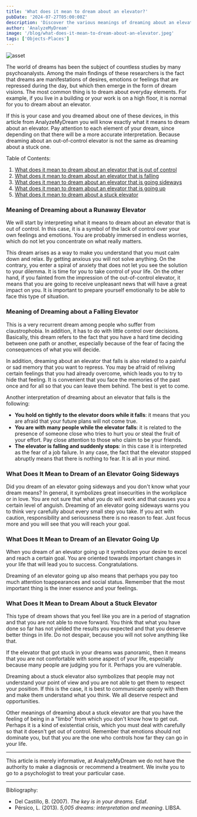 ```yaml
---
title: 'What does it mean to dream about an elevator?'
pubDate: '2024-07-27T05:00:00Z'
description: 'Discover the various meanings of dreaming about an elevator, from lack of emotional control to the desire for improvement and stagnation.'
author: 'AnalyzeMyDream'
image: '/blog/what-does-it-mean-to-dream-about-an-elevator.jpeg'
tags: ['Objects-Places']
---
```


![asset](/blog/what-does-it-mean-to-dream-about-an-elevator.jpeg)

The world of dreams has been the subject of countless studies by many psychoanalysts. Among the main findings of these researchers is the fact that dreams are manifestations of desires, emotions or feelings that are repressed during the day, but which then emerge in the form of dream visions. The most common thing is to dream about everyday elements. For example, if you live in a building or your work is on a high floor, it is normal for you to dream about an elevator.

If this is your case and you dreamed about one of these devices, in this article from AnalyzeMyDream you will know exactly what it means to dream about an elevator. Pay attention to each element of your dream, since depending on that there will be a more accurate interpretation. Because dreaming about an out-of-control elevator is not the same as dreaming about a stuck one.

Table of Contents:

1. [What does it mean to dream about an elevator that is out of control](#what-does-it-mean-to-dream-about-an-elevator-that-is-out-of-control)
2. [What does it mean to dream about an elevator that is falling](#what-does-it-mean-to-dream-about-an-elevator-that-is-falling)
3. [What does it mean to dream about an elevator that is going sideways](#what-does-it-mean-to-dream-about-an-elevator-that-is-going-sideways)
4. [What does it mean to dream about an elevator that is going up](#what-does-it-mean-to-dream-about-an-elevator-that-is-going-up)
5. [What does it mean to dream about a stuck elevator](#what-does-it-mean-to-dream-about-a-stuck-elevator)

### Meaning of Dreaming about a Runaway Elevator

We will start by interpreting what it means to dream about an elevator that is out of control. In this case, it is a symbol of the lack of control over your own feelings and emotions. You are probably immersed in endless worries, which do not let you concentrate on what really matters.

This dream arises as a way to make you understand that you must calm down and relax. By getting anxious you will not solve anything. On the contrary, you enter a spiral of anxiety that does not let you see the solution to your dilemma. It is time for you to take control of your life. On the other hand, if you fainted from the impression of the out-of-control elevator, it means that you are going to receive unpleasant news that will have a great impact on you. It is important to prepare yourself emotionally to be able to face this type of situation.

### Meaning of Dreaming about a Falling Elevator

This is a very recurrent dream among people who suffer from claustrophobia. In addition, it has to do with little control over decisions. Basically, this dream refers to the fact that you have a hard time deciding between one path or another, especially because of the fear of facing the consequences of what you will decide.

In addition, dreaming about an elevator that falls is also related to a painful or sad memory that you want to repress. You may be afraid of reliving certain feelings that you had already overcome, which leads you to try to hide that feeling. It is convenient that you face the memories of the past once and for all so that you can leave them behind. The best is yet to come.

Another interpretation of dreaming about an elevator that falls is the following:

- **You hold on tightly to the elevator doors while it falls**: it means that you are afraid that your future plans will not come true.
- **You are with many people while the elevator falls**: it is related to the presence of someone close who tries to hurt you or steal the fruit of your effort. Pay close attention to those who claim to be your friends.
- **The elevator is falling and suddenly stops**: in this case it is interpreted as the fear of a job failure. In any case, the fact that the elevator stopped abruptly means that there is nothing to fear. It is all in your mind.

### What Does It Mean to Dream of an Elevator Going Sideways

Did you dream of an elevator going sideways and you don't know what your dream means? In general, it symbolizes great insecurities in the workplace or in love. You are not sure that what you do will work and that causes you a certain level of anguish. Dreaming of an elevator going sideways warns you to think very carefully about every small step you take. If you act with caution, responsibility and seriousness there is no reason to fear. Just focus more and you will see that you will reach your goal.

### What Does It Mean to Dream of an Elevator Going Up

When you dream of an elevator going up it symbolizes your desire to excel and reach a certain goal. You are oriented towards important changes in your life that will lead you to success. Congratulations.

Dreaming of an elevator going up also means that perhaps you pay too much attention toappearances and social status. Remember that the most important thing is the inner essence and your feelings.

### What Does It Mean to Dream About a Stuck Elevator

This type of dream shows that you feel like you are in a period of stagnation and that you are not able to move forward. You think that what you have done so far has not yielded the results you expected and that you deserve better things in life. Do not despair, because you will not solve anything like that.

If the elevator that got stuck in your dreams was panoramic, then it means that you are not comfortable with some aspect of your life, especially because many people are judging you for it. Perhaps you are vulnerable.

Dreaming about a stuck elevator also symbolizes that people may not understand your point of view and you are not able to get them to respect your position. If this is the case, it is best to communicate openly with them and make them understand what you think. We all deserve respect and opportunities.

Other meanings of dreaming about a stuck elevator are that you have the feeling of being in a "limbo" from which you don't know how to get out. Perhaps it is a kind of existential crisis, which you must deal with carefully so that it doesn't get out of control. Remember that emotions should not dominate you, but that you are the one who controls how far they can go in your life.

---

This article is merely informative, at AnalyzeMyDream we do not have the authority to make a diagnosis or recommend a treatment. We invite you to go to a psychologist to treat your particular case.

---

Bibliography:

- Del Castillo, B. (2007). _The key is in your dreams_. Edaf.
- Pérsico, L. (2013). _5,005 dreams: interpretation and meaning_. LIBSA.
